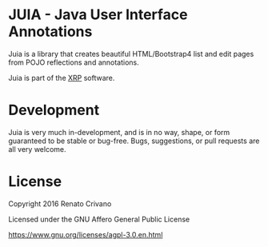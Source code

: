 # JUIA - Java User Interface Annotations

Juia is a library that creates beautiful HTML/Bootstrap4 list and edit pages from POJO reflections and annotations.

Juia is part of the [XRP](https://xrp.com.br) software.

Development
====

Juia is very much in-development, and is in no way, shape, or form guaranteed to be stable or bug-free.  Bugs, suggestions, or pull requests are all very welcome.

License
====
Copyright 2016 Renato Crivano

Licensed under the GNU Affero General Public License

https://www.gnu.org/licenses/agpl-3.0.en.html

